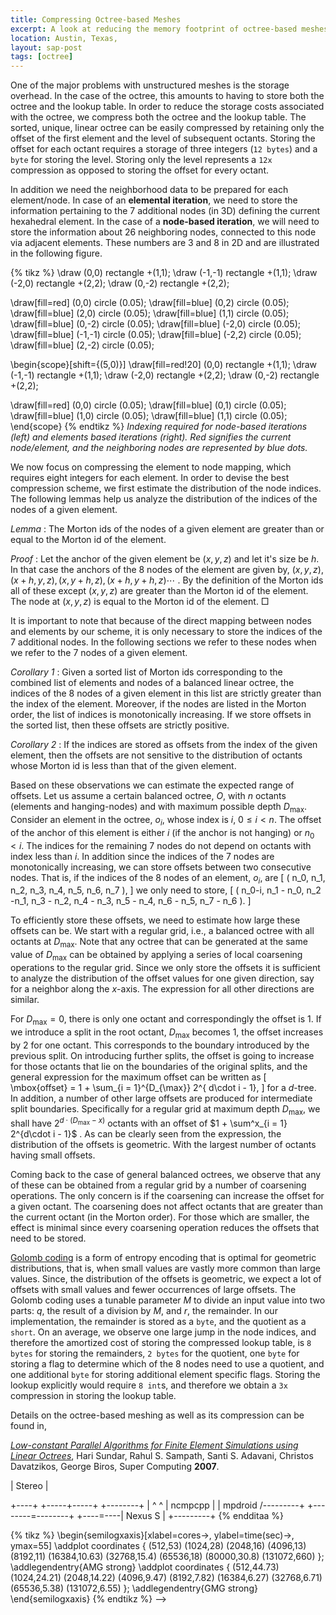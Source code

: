 ```yaml
---
title: Compressing Octree-based Meshes
excerpt: A look at reducing the memory footprint of octree-based meshes, especially when used for AMR.
location: Austin, Texas,
layout: sap-post
tags: [octree]
---
```


One of the major problems with unstructured meshes is the storage overhead. 
In the case of the octree, this amounts to
having to store both the octree and the lookup table. In order to
reduce the storage costs associated with the octree, we compress both
the octree and the lookup table. The sorted, unique, linear
octree can be easily compressed by retaining only the offset of the first
element and the level of subsequent octants. Storing the offset for
each octant requires a storage of three integers (`12 bytes`) and
a `byte` for storing the level. Storing only the level represents
a `12x` compression as opposed to storing the offset for every
octant.

In addition we need the neighborhood data to be prepared for each
element/node. In case of an **elemental iteration**, we need to store the
information pertaining to the 7 additional nodes (in 3D) defining the current
hexahedral element. In the case of a **node-based iteration**, we will need to
store the information about 26 neighboring nodes, connected to this node via
adjacent elements. These numbers are 3 and 8 in 2D and are illustrated in the
following figure.

{% tikz %}
\draw (0,0) rectangle +(1,1);
\draw (-1,-1) rectangle +(1,1);
\draw (-2,0) rectangle +(2,2);
\draw (0,-2) rectangle +(2,2);

\draw[fill=red] (0,0) circle (0.05); 
\draw[fill=blue] (0,2) circle (0.05);
\draw[fill=blue] (2,0) circle (0.05);
\draw[fill=blue] (1,1) circle (0.05); 
\draw[fill=blue] (0,-2) circle (0.05);
\draw[fill=blue] (-2,0) circle (0.05);
\draw[fill=blue] (-1,-1) circle (0.05); 
\draw[fill=blue] (-2,2) circle (0.05);
\draw[fill=blue] (2,-2) circle (0.05);

\begin{scope}[shift={(5,0)}]
\draw[fill=red!20] (0,0) rectangle +(1,1);
\draw (-1,-1) rectangle +(1,1);
\draw (-2,0) rectangle +(2,2);
\draw (0,-2) rectangle +(2,2);

\draw[fill=red] (0,0) circle (0.05);
\draw[fill=blue] (0,1) circle (0.05);
\draw[fill=blue] (1,0) circle (0.05);
\draw[fill=blue] (1,1) circle (0.05); 
\end{scope}
{% endtikz %}
_Indexing required for node-based iterations (left) and elements based iterations (right). Red signifies the current node/element, and the neighboring nodes are represented by blue dots._

We now focus on compressing the element to node mapping, which requires eight integers for each element. 
In order to devise the best compression scheme, we first estimate the distribution of the node indices. 
The following lemmas help us analyze the distribution of the indices of the nodes of a given element.

_Lemma_
: The Morton ids of the nodes of a given element are greater than or equal to the Morton id of the element.

_Proof_
: Let the anchor of the given element be $( x, y, z )$ and let it's size be
  $h$. In that case the anchors of the 8 nodes of the element are given by, $(
  x, y, z ), ( x + h, y, z ), ( x, y + h, z ), ( x + h, y + h, z ) \cdots$ .
  By the definition of the Morton ids all of these except $( x, y, z )$ are
  greater than the Morton id of the element. The node at $( x, y, z )$ is
  equal to the Morton id of the element.         □

It is important to note that because of the direct mapping between nodes and
elements by our scheme, it is only necessary to store the indices of the 7
additional nodes. In the following sections we refer to these nodes when we
refer to the 7 nodes of a given element.

_Corollary 1_
: Given a sorted list of Morton ids corresponding to the combined list
 of elements and nodes of a balanced linear octree, the indices of the
 8 nodes of a given element in this list are strictly greater than the
 index of the element. Moreover, if the nodes are listed in the Morton
 order, the list of indices is monotonically increasing. If we
 store offsets in the sorted list, then these offsets are strictly
 positive.
 
_Corollary 2_
: If the indices are stored as offsets from the index of the given element,
  then the offsets are not sensitive to the distribution of octants whose
  Morton id is less than that of the given element.

Based on these observations we can estimate the expected range of offsets. 
Let us assume a certain balanced
octree, $O$, with $n$ octants (elements and hanging-nodes) and with 
maximum possible depth $D_{\max}$. Consider an element in the
octree, $o_i$, whose index is $i$, $0 \leqslant i < n$. The offset of
the anchor of this element is either $i$ (if the anchor is not hanging)
or $n_0 < i$.  The indices for the remaining 7 nodes do not depend on 
octants with index less than $i$. In addition
since the indices of the 7 nodes are monotonically increasing, we can
store offsets between two consecutive nodes. That is, if the indices
of the 8 nodes of an element, $o_i$, are 
\[
( n_0, n_1, n_2, n_3, n_4, n_5, n_6, n_7 ), 
\]
we only need to store, 
\[
( n_0-i, n_1 - n_0, n_2 -n_1, n_3 - n_2, n_4 - n_3, n_5 - n_4, n_6 - n_5, n_7 - n_6 ).
\] 

To efficiently store these offsets, we need to estimate how
large these offsets can be. We start with a regular grid, i.e., a
balanced octree with all octants at $D_{\max}$. Note that any octree
that can be generated at the same value of $D_{\max}$ can be obtained
by applying a series of local coarsening operations to the regular
grid. Since we only store the offsets it is sufficient to analyze the
distribution of the offset values for one given direction, say for a
neighbor along the $x$-axis. The expression for all other directions
are similar.

For $D_{\max} = 0$, there is only one octant and correspondingly the offset
is $1$. If we introduce a split in the root octant, $D_{\max}$ becomes 1, the 
offset increases by 2 for one octant. This corresponds to the boundary introduced by the previous split.
On introducing further splits, the offset is going to increase for
those octants that lie on the boundaries of the original splits, and the general expression for the maximum offset can be written as 
\[
\mbox{offset} = 1 + \sum_{i = 1}^{D_{\max}} 2^{ d\cdot i - 1},
\] 
for a $d$-tree. 
In addition, a number of other large offsets are produced for
intermediate split boundaries. Specifically for a regular grid at
maximum depth $D_{\max}$, we shall have $2^{d\cdot( D_{\max} - x
)}$ octants with an offset of $1 + \sum^x_{i = 1} 2^{d\cdot i - 1}$
.  As can be clearly seen from the expression, the distribution of the
offsets is geometric. With the largest number of octants having small
offsets.

Coming back to the case of general balanced octrees, we observe that
any of these can be obtained from a regular grid by a number of
coarsening operations. The only concern is if the coarsening can
increase the offset for a given octant. The coarsening does not affect
octants that are greater than the current octant (in the Morton
order). For those which are smaller, the effect is minimal since
every coarsening operation reduces the offsets that need to be stored.

[Golomb coding](http://en.wikipedia.org/wiki/Golomb_coding) is a form of entropy encoding that is
optimal for geometric distributions, that is, when small values are
vastly more common than large values. Since, the distribution of the
offsets is geometric, we expect a lot of offsets with small
values and fewer occurrences of large offsets. The Golomb coding uses 
a tunable parameter $M$ to divide an input value into two parts: 
$q$, the result of a division by $M$, and $r$, the remainder. 
In our implementation, the remainder is stored as a
`byte`, and the quotient as a `short`. On an average, we observe 
one large jump in the node indices, and therefore the amortized
cost of storing the compressed lookup table, is `8 bytes` for
storing the remainders, `2 bytes` for the quotient, one `byte`
for storing a flag to determine which of the 8 nodes need to use a
quotient, and one additional `byte` for storing additional element
specific flags. Storing the lookup explicitly would require `8 int`s, and therefore we obtain a `3x` compression in storing the
lookup table.

Details on the octree-based meshing as well as its compression can be found in,

_[Low-constant Parallel Algorithms for Finite Element Simulations using Linear Octrees](/~hari/files/pubs/sc07.pdf)_,
Hari Sundar, Rahul S. Sampath, Santi S. Adavani, Christos Davatzikos, George Biros, Super Computing **2007**. 

<!-- {% ditaa %}
/----+  DAAP /-----+-----+ Audio  /--------+
| PC |<------| RPi | MPD |------->| Stereo |
+----+       +-----+-----+        +--------+
   |                 ^ ^
   |     ncmpcpp     | | mpdroid /---------+
   +--------=--------+ +----=----| Nexus S |
                                 +---------+
{% endditaa %}


{% tikz %}
\begin{semilogxaxis}[xlabel=cores$\rightarrow$, ylabel=time(sec)$\rightarrow$, ymax=55]
\addplot coordinates {
  (512,53) (1024,28) (2048,16) (4096,13) (8192,11) (16384,10.63) (32768,15.4)
    (65536,18) (80000,30.8) (131072,660)
};
\addlegendentry{AMG strong}
\addplot coordinates {
  (512,44.73) (1024,24.21) (2048,14.22) (4096,9.47) (8192,7.82) (16384,6.27)
    (32768,6.71) (65536,5.38) (131072,6.55) 
    };
\addlegendentry{GMG strong}
\end{semilogxaxis}
{% endtikz %} -->